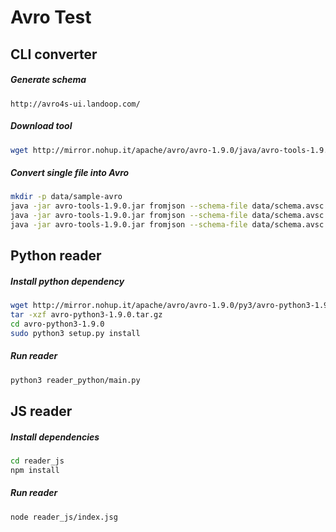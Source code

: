 # Avro Test

## CLI converter

##### Generate schema
```
http://avro4s-ui.landoop.com/
```

##### Download tool
```sh
wget http://mirror.nohup.it/apache/avro/avro-1.9.0/java/avro-tools-1.9.0.jar
```

##### Convert single file into Avro
```sh
mkdir -p data/sample-avro
java -jar avro-tools-1.9.0.jar fromjson --schema-file data/schema.avsc ./data/sample-json/part-00001.json > data/sample-avro/part-0001.avro
java -jar avro-tools-1.9.0.jar fromjson --schema-file data/schema.avsc ./data/sample-json/part-00002.json > data/sample-avro/part-0002.avro
java -jar avro-tools-1.9.0.jar fromjson --schema-file data/schema.avsc ./data/sample-json/part-00003.json > data/sample-avro/part-0003.avro
```

## Python reader

##### Install python dependency 
```sh
wget http://mirror.nohup.it/apache/avro/avro-1.9.0/py3/avro-python3-1.9.0.tar.gz
tar -xzf avro-python3-1.9.0.tar.gz
cd avro-python3-1.9.0
sudo python3 setup.py install
```

##### Run reader
```sh
python3 reader_python/main.py
```

## JS reader

##### Install dependencies
```sh
cd reader_js
npm install
```

##### Run reader
```sh
node reader_js/index.jsg
```